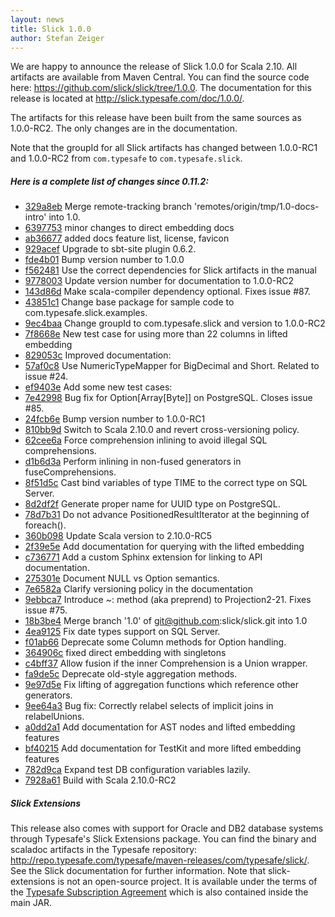 ```yaml
---
layout: news
title: Slick 1.0.0
author: Stefan Zeiger
---
```

We are happy to announce the release of Slick 1.0.0 for Scala 2.10. All
artifacts are available from Maven Central. You can find the
source code here: <https://github.com/slick/slick/tree/1.0.0>.
The documentation for this release is located at <http://slick.typesafe.com/doc/1.0.0/>.

The artifacts for this release have been built from the same sources as
1.0.0-RC2. The only changes are in the documentation.

Note that the groupId for all Slick artifacts has changed between 1.0.0-RC1
and 1.0.0-RC2 from ``com.typesafe`` to ``com.typesafe.slick``.

##### Here is a complete list of changes since 0.11.2:

* [329a8eb](https://github.com/slick/slick/commit/329a8eb98644f851b2e321edeb8eedc02966aaff) Merge remote-tracking branch 'remotes/origin/tmp/1.0-docs-intro' into 1.0.
* [6397753](https://github.com/slick/slick/commit/6397753f8e27822ed9165b8e404aea521bfec748) minor changes to direct embedding docs
* [ab36677](https://github.com/slick/slick/commit/ab36677ba921835fd3f471295580aedda6ef5eb1) added docs feature list, license, favicon
* [929acef](https://github.com/slick/slick/commit/929aceff86999d445b72c76e0b4a1e697a1d098a) Upgrade to sbt-site plugin 0.6.2.
* [fde4b01](https://github.com/slick/slick/commit/fde4b013a8af674b7f71dd2c14c3c2bd88a23ca4) Bump version number to 1.0.0
* [f562481](https://github.com/slick/slick/commit/f5624817958f5f97ab7ce7dc1ce28bca80fce8f0) Use the correct dependencies for Slick artifacts in the manual
* [9778003](https://github.com/slick/slick/commit/97780035166e2218658d647e6f165426e12a6cd8) Update version number for documentation to 1.0.0-RC2
* [143d86d](https://github.com/slick/slick/commit/143d86da056dfd397ce2322a636aa1c61165c8b0) Make scala-compiler dependency optional. Fixes issue #87.
* [43851c1](https://github.com/slick/slick/commit/43851c1a2e45d44f6e0a31783f525c6964caa88a) Change base package for sample code to com.typesafe.slick.examples.
* [9ec4baa](https://github.com/slick/slick/commit/9ec4baaf5f920b5eaaddbb13bf353a40941ac0c9) Change groupId to com.typesafe.slick and version to 1.0.0-RC2
* [7f8668e](https://github.com/slick/slick/commit/7f8668e49da34cf0cb52ac21a6f5b46d0b0fdb47) New test case for using more than 22 columns in lifted embedding
* [829053c](https://github.com/slick/slick/commit/829053c246845b2c0f31bd2bc1feb0cab1a9f29c) Improved documentation:
* [57af0c8](https://github.com/slick/slick/commit/57af0c8966f4aae97684cf2514e50d5c11af5642) Use NumericTypeMapper for BigDecimal and Short. Related to issue #24.
* [ef9403e](https://github.com/slick/slick/commit/ef9403eccaecab11d9b301a42b11fbcb323a9d90) Add some new test cases:
* [7e42998](https://github.com/slick/slick/commit/7e429987e662d3a99c724a19030c8bdd0ff03c51) Bug fix for Option\[Array\[Byte\]\] on PostgreSQL. Closes issue #85.
* [24fcb6e](https://github.com/slick/slick/commit/24fcb6e88fdfafe20939b8f1091d3205feb3f3a1) Bump version number to 1.0.0-RC1
* [810bb9d](https://github.com/slick/slick/commit/810bb9d1996e6d0b19a159a52bc85a9f83a08608) Switch to Scala 2.10.0 and revert cross-versioning policy.
* [62cee6a](https://github.com/slick/slick/commit/62cee6a089a71bd22c2cf15e4b6be404653c2ede) Force comprehension inlining to avoid illegal SQL comprehensions.
* [d1b6d3a](https://github.com/slick/slick/commit/d1b6d3a5297052e37cb9b1a140aa5d3fd5dfb766) Perform inlining in non-fused generators in fuseComprehensions.
* [8f51d5c](https://github.com/slick/slick/commit/8f51d5c266b3dc33980b8e83048f265ce9b59e39) Cast bind variables of type TIME to the correct type on SQL Server.
* [8d2df2f](https://github.com/slick/slick/commit/8d2df2fbaf221cff3eb6fe3141572ab49a459476) Generate proper name for UUID type on PostgreSQL.
* [78d7b31](https://github.com/slick/slick/commit/78d7b315779b155cc7effc815ce9ce3a97d09dca) Do not advance PositionedResultIterator at the beginning of foreach().
* [360b098](https://github.com/slick/slick/commit/360b098fc18c7d64d8cc876e7f305f0cb781eb6d) Update Scala version to 2.10.0-RC5
* [2f39e5e](https://github.com/slick/slick/commit/2f39e5e711a6b27f7c739dd8ec5a4403a41d80e5) Add documentation for querying with the lifted embedding
* [c736771](https://github.com/slick/slick/commit/c7367713ff934953e8fff10595901a8fef575344) Add a custom Sphinx extension for linking to API documentation.
* [275301e](https://github.com/slick/slick/commit/275301e3663e76b6fb4f3a68bf0c3b4ffe4b440f) Document NULL vs Option semantics.
* [7e6582a](https://github.com/slick/slick/commit/7e6582add200ff5969435ca399a63569982451ff) Clarify versioning policy in the documentation
* [9ebbca7](https://github.com/slick/slick/commit/9ebbca79234ea1998d35fdc6e3cde858b2ac0cb1) Introduce ~: method (aka preprend) to Projection2-21. Fixes issue #75.
* [18b3be4](https://github.com/slick/slick/commit/18b3be485df965145804b702d289080d25a0a2cc) Merge branch '1.0' of git@github.com:slick/slick.git into 1.0
* [4ea9125](https://github.com/slick/slick/commit/4ea9125a35b3fdb14435227730b1ded91df63b97) Fix date types support on SQL Server.
* [f01ab66](https://github.com/slick/slick/commit/f01ab668fe1d1bff9db138ff3b0aa9cfd3c48200) Deprecate some Column methods for Option handling.
* [364906c](https://github.com/slick/slick/commit/364906c40689805efb12517d6678634f412f0be3) fixed direct embedding with singletons
* [c4bff37](https://github.com/slick/slick/commit/c4bff37b28a43fdf7c81d2813835527dadb5700e) Allow fusion if the inner Comprehension is a Union wrapper.
* [fa9de5c](https://github.com/slick/slick/commit/fa9de5c7c15caffb78b55060b1ea1aee25302672) Deprecate old-style aggregation methods.
* [9e97d5e](https://github.com/slick/slick/commit/9e97d5e6d964b0943db645d667903ca74a3cd692) Fix lifting of aggregation functions which reference other generators.
* [9ee64a3](https://github.com/slick/slick/commit/9ee64a3a4ab35048989d7463146f0fd75ad4582c) Bug fix: Correctly relabel selects of implicit joins in relabelUnions.
* [a0dd2a1](https://github.com/slick/slick/commit/a0dd2a19c19de9902c177dff9d5671dd200ebc76) Add documentation for AST nodes and lifted embedding features
* [bf40215](https://github.com/slick/slick/commit/bf402156dac1bbd6a01ac9f4bc94073813ce2633) Add documentation for TestKit and more lifted embedding features
* [782d9ca](https://github.com/slick/slick/commit/782d9ca80c2e020a3489f36a46974cdfb9c16dff) Expand test DB configuration variables lazily.
* [7928a61](https://github.com/slick/slick/commit/7928a61caceaa0224c810c3dcbace4063ccaaee3) Build with Scala 2.10.0-RC2

##### Slick Extensions

This release also comes with support for Oracle and DB2 database systems
through Typesafe's Slick Extensions package. You can find the binary and
scaladoc artifacts in the Typesafe repository:
<http://repo.typesafe.com/typesafe/maven-releases/com/typesafe/slick/>.
See the Slick documentation for further information. Note that
slick-extensions is not an open-source project. It is available under the
terms of the [Typesafe Subscription Agreement](http://typesafe.com/public/legal/TypesafeSubscriptionAgreement-v1.pdf)
which is also contained inside the main JAR.
